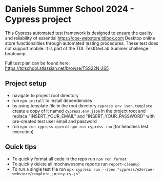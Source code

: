 # Daniels Summer School 2024 - Cypress project

This Cypress automated test framework is designed to ensure the quality and reliability of essential https://coe-webstore.tdlbox.com Desktop online store functionalities through automated testing procedures. These test does not support mobile. It is part of the TDL TestDevLab Summer challenge bootcamp.

Full test plan can be found here: https://tdlschool.atlassian.net/browse/TSS22N-265

## Project setup

- navigate to project root directory
- run `npm install` to install dependencies
- by using template file in the root directory `cypress.env.json.template` create a copy of it named `cypress.env.json` in the project root and replace "INSERT_YOUR_EMAIL" and "INSERT_YOUR_PASSWORD" with pre-created test user email and password
- run `npm run cypress-open` or `npm run cypress-run` (for headless test execution)

## Quick tips

- To quickly format all code in the repo run `npm run format`
- To quickly delete all mochawesome reports run `report-cleanup`
- To run a single test file run `npx cypress run --spec "cypress/e2e/coe-webstore/complete_jorney.cy.js"`

